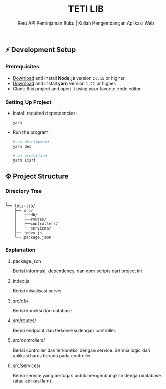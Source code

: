 <h1 align="center">
  TETI LIB
</h1>

<p align="center">Rest API Peminjaman Buku | Kuliah Pengembangan Aplikasi Web</p><br>

## ⚡️ Development Setup

### Prerequisites

- [Download](https://nodejs.org/en/download/) and install **Node.js** version `16.15` or higher.
- [Download](https://classic.yarnpkg.com/lang/en/docs/install/) and install **yarn** version `1.22` or higher.
- Clone this project and open it using your favorite code editor.

### Setting Up Project

- Install required dependencies:

  ```bash
  yarn
  ```

- Run the program:

  ```bash
  # on development
  yarn dev

  # on production
  yarn start
  ```

## ⚙️ Project Structure

### Directory Tree

```
.
└── teti-lib/
    ├── src/
    │   ├──db/
    │   ├──routes/
    │   ├──controllers/
    │   └──services/
    ├── index.js
    └── package.json
```

### Explanation

1. package.json

   Berisi informasi, dependency, dan npm scripts dari project ini.

1. index.js

   Berisi inisialisasi server.

1. src/db/

   Berisi koneksi dari database.

1. src/routes/

   Berisi endpoint dan terkoneksi dengan controller.

1. src/controllers/

   Berisi controller dan terkoneksi dengan service. Semua logic dari aplikasi harus berada pada controller.

1. src/services/

   Berisi service yang bertugas untuk menghubungkan dengan database (atau aplikasi lain).

